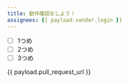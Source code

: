 ```yaml
---
title: 動作確認をしよう！
assignees: {{ payload.sender.login }}
---
```


* [ ] 1つめ
* [ ] 2つめ
* [ ] 3つめ

{{ payload.pull_request_url }}
